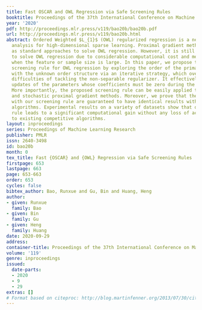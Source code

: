 ```yaml
---
title: Fast OSCAR and OWL Regression via Safe Screening Rules
booktitle: Proceedings of the 37th International Conference on Machine Learning
year: '2020'
pdf: http://proceedings.mlr.press/v119/bao20b/bao20b.pdf
url: http://proceedings.mlr.press/v119/bao20b.html
abstract: Ordered Weighted $L_{1}$ (OWL) regularized regression is a new regression
  analysis for high-dimensional sparse learning. Proximal gradient methods are used
  as standard approaches to solve OWL regression. However, it is still a burning issue
  to solve OWL regression due to considerable computational cost and memory usage
  when the feature or sample size is large. In this paper, we propose the first safe
  screening rule for OWL regression by exploring the order of the primal solution
  with the unknown order structure via an iterative strategy, which overcomes the
  difficulties of tackling the non-separable regularizer. It effectively avoids the
  updates of the parameters whose coefficients must be zero during the learning process.
  More importantly, the proposed screening rule can be easily applied to standard
  and stochastic proximal gradient methods. Moreover, we prove that the algorithms
  with our screening rule are guaranteed to have identical results with the original
  algorithms. Experimental results on a variety of datasets show that our screening
  rule leads to a significant computational gain without any loss of accuracy, compared
  to existing competitive algorithms.
layout: inproceedings
series: Proceedings of Machine Learning Research
publisher: PMLR
issn: 2640-3498
id: bao20b
month: 0
tex_title: Fast {OSCAR} and {OWL} Regression via Safe Screening Rules
firstpage: 653
lastpage: 663
page: 653-663
order: 653
cycles: false
bibtex_author: Bao, Runxue and Gu, Bin and Huang, Heng
author:
- given: Runxue
  family: Bao
- given: Bin
  family: Gu
- given: Heng
  family: Huang
date: 2020-09-29
address: 
container-title: Proceedings of the 37th International Conference on Machine Learning
volume: '119'
genre: inproceedings
issued:
  date-parts:
  - 2020
  - 9
  - 29
extras: []
# Format based on citeproc: http://blog.martinfenner.org/2013/07/30/citeproc-yaml-for-bibliographies/
---
```

